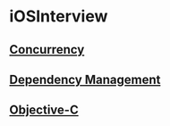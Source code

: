 # iOSInterview

## [Concurrency](https://github.com/chipbk10/iOSInterview/blob/main/Concurrency/README.md)
## [Dependency Management](https://github.com/chipbk10/iOSInterview/blob/main/DependencyManagement/README.md)
## [Objective-C](https://github.com/chipbk10/iOSInterview/blob/main/ObjectiveC.md)

